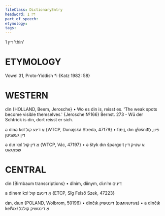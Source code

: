 ```yaml
---
fileClass: DictionaryEntry
headword: דין 1
part_of_speech: 
etymology: 
tags: 
---
```

דין 1
'thin'

ETYMOLOGY
===========
Vowel 31, Proto-Yiddish *i
{Katz 1982: 58}

WESTERN
========

din {HOLLAND, Beem, Jerosche}
	•	Wo es din is, reisst es. 'The weak spots become visible themselves.' {Jerosche №166}
Bernst. 273 - Wü der Schtrick is din, dort reisst er sich.

ə dinə kɔl אַ דינע קול {WTCP, Dunajská Streda, 47179}
	•	fǽˑj, dɩn gʲøšnɩ́t͡n̩ פֿײַן, דין געשניטן

ə dɩn kɔl אַ דין קול {WTCP, Vác, 47197}
	•	ə štyk dɩn špərgoˑt אַ שטיק דין שפּאַגאַט 

CENTRAL
========

din {Birnbaum transcriptions}
	•	dînim, diinym, di:nⁱm דִינים

a dinəm kɔɫ אַ דינעם קול {ETCP, Sîg Felső Szek, 47223}

dᵻn, dɯn {POLAND, Wolbrom, 50196}
	•	dinčɩk דינטשיק (ᴅɩᴍɩɴᴜᴛɩᴠᴇ)
	•	a dinčɩk kelʲəxɫ אַ דינטשיק קולכל
